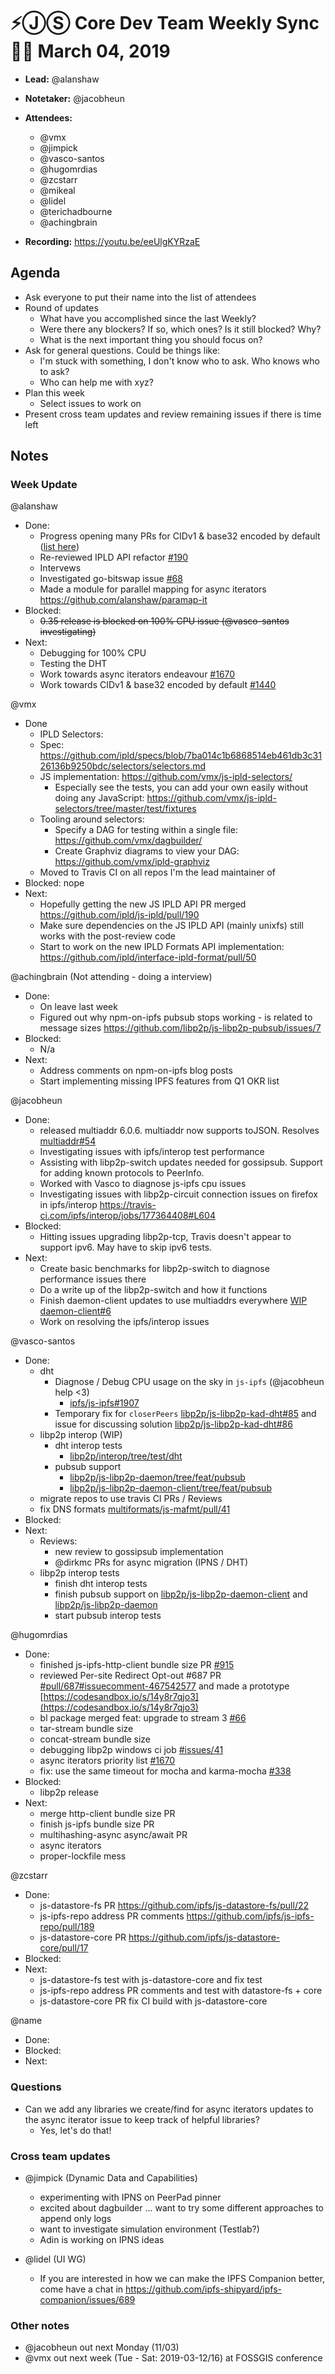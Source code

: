 # ⚡️ⒿⓈ Core Dev Team Weekly Sync 🙌🏽 March 04, 2019

- **Lead:** @alanshaw
- **Notetaker:** @jacobheun
- **Attendees:**
  - @vmx
  - @jimpick
  - @vasco-santos
  - @hugomrdias
  - @zcstarr
  - @mikeal
  - @lidel
  - @terichadbourne
  - @achingbrain
  
- **Recording:** https://youtu.be/eeUlgKYRzaE

## Agenda

- Ask everyone to put their name into the list of attendees
- Round of updates
  - What have you accomplished since the last Weekly?
  - Were there any blockers? If so, which ones? Is it still blocked? Why?
  - What is the next important thing you should focus on?
- Ask for general questions. Could be things like:
  - I'm stuck with something, I don't know who to ask. Who knows who to ask?
  - Who can help me with xyz?
- Plan this week
  - Select issues to work on
- Present cross team updates and review remaining issues if there is time left

## Notes

### Week Update

@alanshaw

- Done:
  - Progress opening many PRs for CIDv1 & base32 encoded by default ([list here](https://github.com/ipfs/js-ipfs/issues/1440#issuecomment-461049347))
  - Re-reviewed IPLD API refactor [#190](https://github.com/ipld/js-ipld/pull/190)
  - Intervews
  - Investigated go-bitswap issue [#68](https://github.com/ipfs/go-bitswap/issues/68)
  - Made a module for parallel mapping for async iterators https://github.com/alanshaw/paramap-it
- Blocked:
  - ~~0.35 release is blocked on 100% CPU issue (@vasco-santos investigating)~~
- Next:
  - Debugging for 100% CPU
  - Testing the DHT
  - Work towards async iterators endeavour [#1670](https://github.com/ipfs/js-ipfs/issues/1670)
  - Work towards CIDv1 & base32 encoded by default [#1440](https://github.com/ipfs/js-ipfs/issues/1440)

@vmx
 - Done
   - IPLD Selectors:
    - Spec: https://github.com/ipld/specs/blob/7ba014c1b6868514eb461db3c3126136b9250bdc/selectors/selectors.md
    - JS implementation: https://github.com/vmx/js-ipld-selectors/
      - Especially see the tests, you can add your own easily without doing any JavaScript: https://github.com/vmx/js-ipld-selectors/tree/master/test/fixtures
   - Tooling around selectors:
     - Specify a DAG for testing within a single file: https://github.com/vmx/dagbuilder/
     - Create Graphviz diagrams to view your DAG: https://github.com/vmx/ipld-graphviz
   - Moved to Travis CI on all repos I'm the lead maintainer of
 - Blocked: nope
 - Next:
   - Hopefully getting the new JS IPLD API PR merged https://github.com/ipld/js-ipld/pull/190
   - Make sure dependencies on the JS IPLD API (mainly unixfs) still works with the post-review code
   - Start to work on the new IPLD Formats API implementation: https://github.com/ipld/interface-ipld-format/pull/50

@achingbrain (Not attending - doing a interview)

- Done:
  - On leave last week
  - Figured out why npm-on-ipfs pubsub stops working - is related to message sizes https://github.com/libp2p/js-libp2p-pubsub/issues/7
- Blocked:
  - N/a
- Next:
  - Address comments on npm-on-ipfs blog posts
  - Start implementing missing IPFS features from Q1 OKR list

@jacobheun
 - Done:
   - released multiaddr 6.0.6. multiaddr now supports toJSON. Resolves [multiaddr#54](https://github.com/multiformats/js-multiaddr/issues/54)
   - Investigating issues with ipfs/interop test performance
   - Assisting with libp2p-switch updates needed for gossipsub. Support for adding known protocols to PeerInfo.
   - Worked with Vasco to diagnose js-ipfs cpu issues
   - Investigating issues with libp2p-circuit connection issues on firefox in ipfs/interop https://travis-ci.com/ipfs/interop/jobs/177364408#L604
 - Blocked:
   - Hitting issues upgrading libp2p-tcp, Travis doesn't appear to support ipv6. May have to skip ipv6 tests.
 - Next:
   - Create basic benchmarks for libp2p-switch to diagnose performance issues there
   - Do a write up of the libp2p-switch and how it functions
   - Finish daemon-client updates to use multiaddrs everywhere [WIP daemon-client#6](https://github.com/libp2p/js-libp2p-daemon-client/pull/6)
   - Work on resolving the ipfs/interop issues

@vasco-santos

- Done:
  - dht
    - Diagnose / Debug CPU usage on the sky in `js-ipfs` (@jacobheun help <3)
      - [ipfs/js-ipfs#1907](https://github.com/ipfs/js-ipfs/pull/1907)
    - Temporary fix for `closerPeers` [libp2p/js-libp2p-kad-dht#85](https://github.com/libp2p/js-libp2p-kad-dht/pull/85) and issue for discussing solution [libp2p/js-libp2p-kad-dht#86](https://github.com/libp2p/js-libp2p-kad-dht/issues/86)
  - libp2p interop (WIP)
    - dht interop tests
      - [libp2p/interop/tree/test/dht](https://github.com/libp2p/interop/tree/test/dht)
    - pubsub support
      - [libp2p/js-libp2p-daemon/tree/feat/pubsub](https://github.com/libp2p/js-libp2p-daemon/tree/feat/pubsub)
      - [libp2p/js-libp2p-daemon-client/tree/feat/pubsub](https://github.com/libp2p/js-libp2p-daemon-client/tree/feat/pubsub)
  - migrate repos to use travis CI PRs / Reviews
  - fix DNS formats [multiformats/js-mafmt/pull/41](https://github.com/multiformats/js-mafmt/pull/41)
- Blocked: 
- Next:
  - Reviews:
    - new review to gossipsub implementation
    - @dirkmc PRs for async migration (IPNS / DHT)
  - libp2p interop tests
    - finish dht interop tests
    - finish pubsub support on [libp2p/js-libp2p-daemon-client](https://github.com/libp2p/js-libp2p-daemon-client) and [libp2p/js-libp2p-daemon](https://github.com/libp2p/js-libp2p-daemon)
    - start pubsub interop tests

@hugomrdias
 - Done:
   - finished js-ipfs-http-client bundle size PR [#915](https://github.com/ipfs/js-ipfs-http-client/pull/915)
   - reviewed Per-site Redirect Opt-out #687 PR [#pull/687#issuecomment-467542577](https://github.com/ipfs-shipyard/ipfs-companion/pull/687#issuecomment-467542577) and made a prototype [https://codesandbox.io/s/14y8r7qjo3](https://codesandbox.io/s/14y8r7qjo3)
   - bl package merged feat: upgrade to stream 3 [#66](https://github.com/rvagg/bl/pull/66)
   - tar-stream bundle size
   - concat-stream bundle size
   - debugging libp2p windows ci job [#issues/41](https://github.com/dignifiedquire/borc/issues/41)
   - async iterators priority list [#1670](https://github.com/ipfs/js-ipfs/issues/1670)
   - fix: use the same timeout for mocha and karma-mocha [#338](https://github.com/ipfs/aegir/pull/338)
 - Blocked:
   - libp2p release
 - Next:
   - merge http-client bundle size PR
   - finish js-ipfs bundle size PR
   - multihashing-async async/await PR
   - async iterators
   - proper-lockfile mess


@zcstarr
 - Done:
   - js-datastore-fs PR https://github.com/ipfs/js-datastore-fs/pull/22
   - js-ipfs-repo address PR comments https://github.com/ipfs/js-ipfs-repo/pull/189
   - js-datastore-core PR https://github.com/ipfs/js-datastore-core/pull/17
 - Blocked:
 - Next:
   - js-datastore-fs test with js-datastore-core and fix test
   - js-ipfs-repo address PR comments and test with datastore-fs + core 
   - js-datastore-core PR fix CI build with js-datastore-core

@name
 - Done:
 - Blocked:
 - Next:

### Questions
- Can we add any libraries we create/find for async iterators updates to the async iterator issue to keep track of helpful libraries?
  - Yes, let's do that!

### Cross team updates

- @jimpick (Dynamic Data and Capabilities)
  - experimenting with IPNS on PeerPad pinner
  - excited about dagbuilder ... want to try some different approaches to append only logs
  - want to investigate simulation environment (Testlab?)
  - Adin is working on IPNS ideas
  
- @lidel (UI WG)
  - If you are interested in how we can make the IPFS Companion better, come have a chat in https://github.com/ipfs-shipyard/ipfs-companion/issues/689

### Other notes

- @jacobheun out next Monday (11/03)
- @vmx out next week (Tue - Sat: 2019-03-12/16) at FOSSGIS conference
